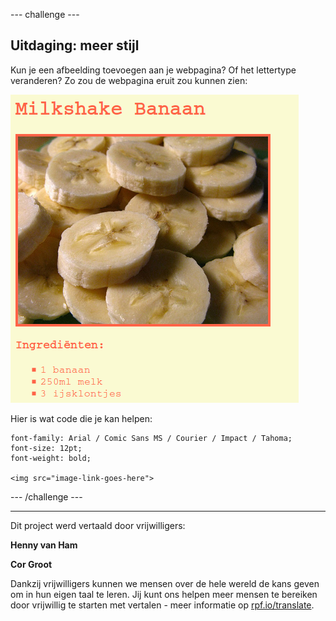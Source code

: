 --- challenge ---

## Uitdaging: meer stijl

Kun je een afbeelding toevoegen aan je webpagina? Of het lettertype veranderen? Zo zou de webpagina eruit zou kunnen zien:

![screenshot](images/recipe-final.png)

Hier is wat code die je kan helpen:

    font-family: Arial / Comic Sans MS / Courier / Impact / Tahoma;
    font-size: 12pt;
    font-weight: bold;
    
    <img src="image-link-goes-here">
    

--- /challenge ---

***
Dit project werd vertaald door vrijwilligers:

**Henny van Ham**

**Cor Groot**

Dankzij vrijwilligers kunnen we mensen over de hele wereld de kans geven om in hun eigen taal te leren. Jij kunt ons helpen meer mensen te bereiken door vrijwillig te starten met vertalen - meer informatie op [rpf.io/translate](https://rpf.io/translate).